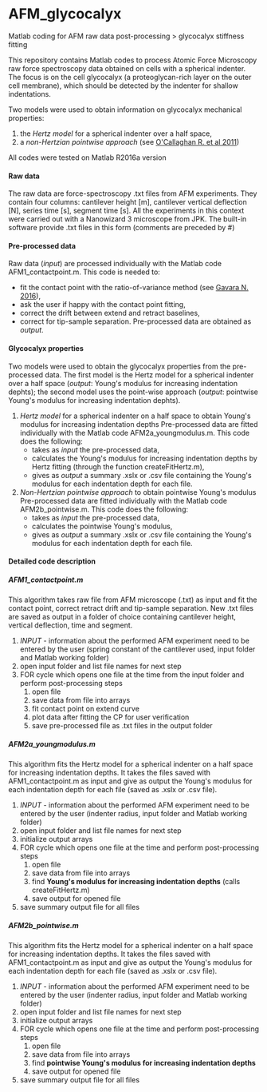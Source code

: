 # AFM_glycocalyx
Matlab coding for AFM raw data post-processing > glycocalyx stiffness fitting

This repository contains Matlab codes to process Atomic Force Microscopy raw force spectroscopy data obtained on cells with a spherical indenter.
The focus is on the cell glycocalyx (a proteoglycan-rich layer on the outer cell membrane), which should be detected by the indenter for shallow indentations.

Two models were used to obtain information on glycocalyx mechanical properties:
1. the _Hertz model_ for a spherical indenter over a half space,
2. a _non-Hertzian pointwise approach_ (see [O'Callaghan R. et al 2011](https://www.ncbi.nlm.nih.gov/pmc/articles/PMC3174749/?tool=pmcentrez))

All codes were tested on Matlab R2016a version

#### Raw data
The raw data are force-spectroscopy .txt files from AFM experiments. They contain four columns: cantilever height [m], cantilever vertical deflection [N], series time [s], segment time [s].
All the experiments in this context were carried out with a Nanowizard 3 microscope from JPK. The built-in software provide .txt files in this form (comments are preceded by #)

#### Pre-processed data
Raw data (_input_) are processed individually with the Matlab code AFM1_contactpoint.m.
This code is needed to:
* fit the contact point with the ratio-of-variance method (see [Gavara N. 2016](https://www.nature.com/articles/srep21267)),
* ask the user if happy with the contact point fitting,
* correct the drift between extend and retract baselines,
* correct for tip-sample separation.
Pre-processed data are obtained as _output_.

#### Glycocalyx properties
Two models were used to obtain the glycocalyx properties from the pre-processed data.
The first model is the Hertz model for a spherical indenter over a half space (_output_: Young's modulus for increasing indentation dephts); the second model uses the point-wise approach (_output_: pointwise Young's modulus for increasing indentation dephts).

1. _Hertz model_ for a spherical indenter on a half space to obtain Young's modulus for increasing indentation depths
Pre-processed data are fitted individually with the Matlab code AFM2a_youngmodulus.m.
This code does the following:
    * takes as _input_ the pre-processed data,
    * calculates the Young's modulus for increasing indentation depths by Hertz fitting (through the function createFitHertz.m),
    * gives as _output_ a summary .xslx or .csv file containing the Young's modulus for each indentation depth for each file.
2. _Non-Hertzian pointwise approach_ to obtain pointwise Young's modulus
Pre-processed data are fitted individually with the Matlab code AFM2b_pointwise.m.
This code does the following:
    * takes as _input_ the pre-processed data,
    * calculates the pointwise Young's modulus,
    * gives as _output_ a summary .xslx or .csv file containing the Young's modulus for each indentation depth for each file.

#### Detailed code description
##### AFM1_contactpoint.m
This algorithm takes raw file from AFM microscope (.txt) as input and fit the contact point, correct retract drift and tip-sample separation.
New .txt files are saved as output in a folder of choice containing cantilever height, vertical deflection, time and segment.

1. _INPUT_ - information about the performed AFM experiment need to be entered by the user (spring constant of the cantilever used, input folder and Matlab working folder)   
2. open input folder and list file names for next step
3. FOR cycle which opens one file at the time from the input folder and perform post-processing steps
    1. open file
    2. save data from file into arrays
    3. fit contact point on extend curve
    4. plot data after fitting the CP for user verification
    5. save pre-processed file as .txt files in the output folder

##### AFM2a_youngmodulus.m
This algorithm fits the Hertz model for a spherical indenter on a half space for increasing indentation depths.
It takes the files saved with AFM1_contactpoint.m as input and give as output the Young's modulus for each indentation depth for each file (saved as .xslx or .csv file).

1. _INPUT_ - information about the performed AFM experiment need to be entered by the user (indenter radius, input folder and Matlab working folder)
2. open input folder and list file names for next step
3. initialize output arrays
4. FOR cycle which opens one file at the time and perform post-processing steps
    1. open file
    2. save data from file into arrays
    3. find **Young's modulus for increasing indentation depths** (calls createFitHertz.m)
    4. save output for opened file
5. save summary output file for all files

##### AFM2b_pointwise.m
This algorithm fits the Hertz model for a spherical indenter on a half space for increasing indentation depths.
It takes the files saved with AFM1_contactpoint.m as input and give as output the Young's modulus for each indentation depth for each file (saved as .xslx or .csv file).

1. _INPUT_ - information about the performed AFM experiment need to be entered by the user (indenter radius, input folder and Matlab working folder)
2. open input folder and list file names for next step
3. initialize output arrays
4. FOR cycle which opens one file at the time and perform post-processing steps
    1. open file
    2. save data from file into arrays
    3. find **pointwise Young's modulus for increasing indentation depths**
    4. save output for opened file
5. save summary output file for all files
